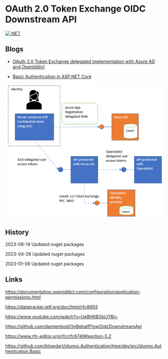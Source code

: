 # OAuth 2.0 Token Exchange OIDC Downstream API

[![.NET](https://github.com/damienbod/OAuthGrantExchangeOidcDownstreamApi/actions/workflows/dotnet.yml/badge.svg)](https://github.com/damienbod/OAuthGrantExchangeOidcDownstreamApi/actions/workflows/dotnet.yml)

## Blogs

- [OAuth 2.0 Token Exchange delegated implementation with Azure AD and OpenIddict](https://damienbod.com/2023/01/09/implement-the-oauth-2-0-token-exchange-delegated-flow-between-an-azure-ad-api-and-an-api-protected-using-openiddict/)

- [Basic Authentication in ASP.NET Core](https://damienbod.com/2023/01/23/basic-authentication-in-asp-net-core/)

![OAuth 2.0 Token Exchange](https://github.com/damienbod/OAuthGrantExchangeOidcDownstreamApi/blob/main/images/oauth_token_exchaneg_aad_openiddict_01.png)

## History

2023-08-14 Updated nuget packages 

2023-04-28 Updated nuget packages 

2023-01-09 Updated nuget packages 

## Links

https://documentation.openiddict.com/configuration/application-permissions.html

https://datatracker.ietf.org/doc/html/rfc8693

https://www.youtube.com/watch?v=Ue8HKBGkIJY&t=

https://github.com/damienbod/OnBehalfFlowOidcDownstreamApi

https://www.rfc-editor.org/rfc/rfc6749#section-5.2

https://github.com/blowdart/idunno.Authentication/tree/dev/src/idunno.Authentication.Basic
